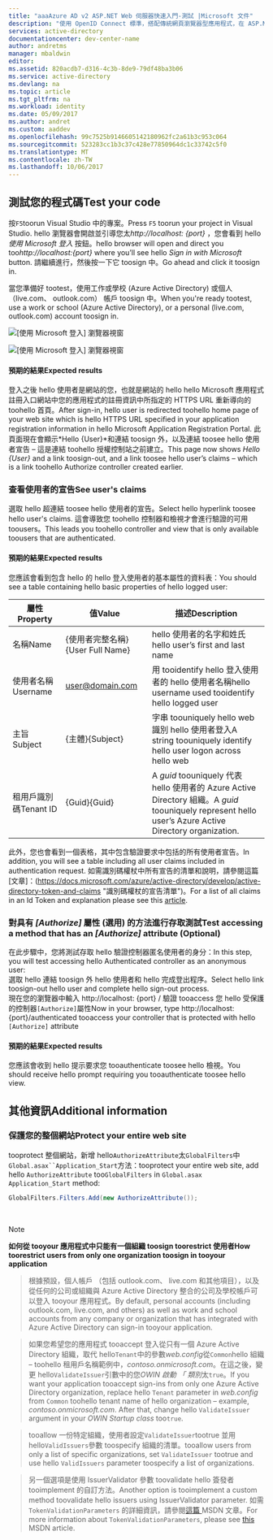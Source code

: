 ```yaml
---
title: "aaaAzure AD v2 ASP.NET Web 伺服器快速入門-測試 |Microsoft 文件"
description: "使用 OpenID Connect 標準，搭配傳統網頁瀏覽器型應用程式，在 ASP.NET 方案上實作 Microsoft 登入"
services: active-directory
documentationcenter: dev-center-name
author: andretms
manager: mbaldwin
editor: 
ms.assetid: 820acdb7-d316-4c3b-8de9-79df48ba3b06
ms.service: active-directory
ms.devlang: na
ms.topic: article
ms.tgt_pltfrm: na
ms.workload: identity
ms.date: 05/09/2017
ms.author: andret
ms.custom: aaddev
ms.openlocfilehash: 99c7525b9146605142180962fc2a61b3c953c064
ms.sourcegitcommit: 523283cc1b3c37c428e77850964dc1c33742c5f0
ms.translationtype: MT
ms.contentlocale: zh-TW
ms.lasthandoff: 10/06/2017
---
```

## <a name="test-your-code"></a><span data-ttu-id="2c752-103">測試您的程式碼</span><span class="sxs-lookup"><span data-stu-id="2c752-103">Test your code</span></span>

<span data-ttu-id="2c752-104">按`F5`toorun Visual Studio 中的專案。</span><span class="sxs-lookup"><span data-stu-id="2c752-104">Press `F5` toorun your project in Visual Studio.</span></span> <span data-ttu-id="2c752-105">hello 瀏覽器會開啟並引導您太*http://localhost: {port}* ，您會看到 hello*使用 Microsoft 登入* 按鈕。</span><span class="sxs-lookup"><span data-stu-id="2c752-105">hello browser will open and direct you too*http://localhost:{port}* where you’ll see hello *Sign in with Microsoft* button.</span></span> <span data-ttu-id="2c752-106">請繼續進行，然後按一下它 toosign 中。</span><span class="sxs-lookup"><span data-stu-id="2c752-106">Go ahead and click it toosign in.</span></span>

<span data-ttu-id="2c752-107">當您準備好 tootest，使用工作或學校 (Azure Active Directory) 或個人 （live.com、 outlook.com） 帳戶 toosign 中。</span><span class="sxs-lookup"><span data-stu-id="2c752-107">When you're ready tootest, use a work or school (Azure Active Directory), or a personal (live.com, outlook.com) account toosign in.</span></span> 

![[使用 Microsoft 登入] 瀏覽器視窗](media/active-directory-serversidewebapp-aspnetwebappowin-test/aspnetbrowsersignin.png)

![[使用 Microsoft 登入] 瀏覽器視窗](media/active-directory-serversidewebapp-aspnetwebappowin-test/aspnetbrowsersignin2.png)

#### <a name="expected-results"></a><span data-ttu-id="2c752-110">預期的結果</span><span class="sxs-lookup"><span data-stu-id="2c752-110">Expected results</span></span>
<span data-ttu-id="2c752-111">登入之後 hello 使用者是網站的您，也就是網站的 hello hello Microsoft 應用程式註冊入口網站中您的應用程式的註冊資訊中所指定的 HTTPS URL 重新導向的 toohello 首頁。</span><span class="sxs-lookup"><span data-stu-id="2c752-111">After sign-in, hello user is redirected toohello home page of your web site which is hello HTTPS URL specified in your application registration information in hello Microsoft Application Registration Portal.</span></span> <span data-ttu-id="2c752-112">此頁面現在會顯示*Hello {User}*和連結 toosign 外，以及連結 toosee hello 使用者宣告 – 這是連結 toohello 授權控制站之前建立。</span><span class="sxs-lookup"><span data-stu-id="2c752-112">This page now shows *Hello {User}* and a link toosign-out, and a link toosee hello user’s claims – which is a link toohello Authorize controller created earlier.</span></span>

### <a name="see-users-claims"></a><span data-ttu-id="2c752-113">查看使用者的宣告</span><span class="sxs-lookup"><span data-stu-id="2c752-113">See user's claims</span></span>
<span data-ttu-id="2c752-114">選取 hello 超連結 toosee hello 使用者的宣告。</span><span class="sxs-lookup"><span data-stu-id="2c752-114">Select hello hyperlink toosee hello user's claims.</span></span> <span data-ttu-id="2c752-115">這會導致您 toohello 控制器和檢視才會進行驗證的可用 toousers。</span><span class="sxs-lookup"><span data-stu-id="2c752-115">This leads you toohello controller and view that is only available toousers that are authenticated.</span></span>

#### <a name="expected-results"></a><span data-ttu-id="2c752-116">預期的結果</span><span class="sxs-lookup"><span data-stu-id="2c752-116">Expected results</span></span>
 <span data-ttu-id="2c752-117">您應該會看到包含 hello 的 hello 登入使用者的基本屬性的資料表：</span><span class="sxs-lookup"><span data-stu-id="2c752-117">You should see a table containing hello basic properties of hello logged user:</span></span>

| <span data-ttu-id="2c752-118">屬性</span><span class="sxs-lookup"><span data-stu-id="2c752-118">Property</span></span> | <span data-ttu-id="2c752-119">值</span><span class="sxs-lookup"><span data-stu-id="2c752-119">Value</span></span> | <span data-ttu-id="2c752-120">描述</span><span class="sxs-lookup"><span data-stu-id="2c752-120">Description</span></span>|
|---|---|---|
| <span data-ttu-id="2c752-121">名稱</span><span class="sxs-lookup"><span data-stu-id="2c752-121">Name</span></span> | <span data-ttu-id="2c752-122">{使用者完整名稱}</span><span class="sxs-lookup"><span data-stu-id="2c752-122">{User Full Name}</span></span> | <span data-ttu-id="2c752-123">hello 使用者的名字和姓氏</span><span class="sxs-lookup"><span data-stu-id="2c752-123">hello user’s first and last name</span></span>
|<span data-ttu-id="2c752-124">使用者名稱</span><span class="sxs-lookup"><span data-stu-id="2c752-124">Username</span></span> | <span>user@domain.com</span>| <span data-ttu-id="2c752-125">用 tooidentify hello 登入使用者的 hello 使用者名稱</span><span class="sxs-lookup"><span data-stu-id="2c752-125">hello username used tooidentify hello logged user</span></span>
| <span data-ttu-id="2c752-126">主旨</span><span class="sxs-lookup"><span data-stu-id="2c752-126">Subject</span></span>| <span data-ttu-id="2c752-127">{主體}</span><span class="sxs-lookup"><span data-stu-id="2c752-127">{Subject}</span></span>|<span data-ttu-id="2c752-128">字串 toouniquely hello web 識別 hello 使用者登入</span><span class="sxs-lookup"><span data-stu-id="2c752-128">A string toouniquely identify hello user logon across hello web</span></span>|
| <span data-ttu-id="2c752-129">租用戶識別碼</span><span class="sxs-lookup"><span data-stu-id="2c752-129">Tenant ID</span></span>| <span data-ttu-id="2c752-130">{Guid}</span><span class="sxs-lookup"><span data-stu-id="2c752-130">{Guid}</span></span>| <span data-ttu-id="2c752-131">A *guid* toouniquely 代表 hello 使用者的 Azure Active Directory 組織。</span><span class="sxs-lookup"><span data-stu-id="2c752-131">A *guid* toouniquely represent hello user’s Azure Active Directory organization.</span></span>|

<span data-ttu-id="2c752-132">此外，您也會看到一個表格，其中包含驗證要求中包括的所有使用者宣告。</span><span class="sxs-lookup"><span data-stu-id="2c752-132">In addition, you will see a table including all user claims included in authentication request.</span></span> <span data-ttu-id="2c752-133">如需識別碼權杖中所有宣告的清單和說明，請參閱這篇[文章]：(https://docs.microsoft.com/azure/active-directory/develop/active-directory-token-and-claims "識別碼權杖的宣告清單")。</span><span class="sxs-lookup"><span data-stu-id="2c752-133">For a list of all claims in an Id Token and explanation please see this [article](https://docs.microsoft.com/azure/active-directory/develop/active-directory-token-and-claims "List of Claims in Id Token").</span></span>


### <a name="test-accessing-a-method-that-has-an-authorize-attribute-optional"></a><span data-ttu-id="2c752-134">對具有 *[Authorize]* 屬性 (選用) 的方法進行存取測試</span><span class="sxs-lookup"><span data-stu-id="2c752-134">Test accessing a method that has an *[Authorize]* attribute (Optional)</span></span>
<span data-ttu-id="2c752-135">在此步驟中，您將測試存取 hello 驗證控制器匿名使用者的身分：</span><span class="sxs-lookup"><span data-stu-id="2c752-135">In this step, you will test accessing hello Authenticated controller as an anonymous user:</span></span><br/>
<span data-ttu-id="2c752-136">選取 hello 連結 toosign 外 hello 使用者和 hello 完成登出程序。</span><span class="sxs-lookup"><span data-stu-id="2c752-136">Select hello link toosign-out hello user and complete hello sign-out process.</span></span><br/>
<span data-ttu-id="2c752-137">現在您的瀏覽器中輸入 http://localhost: {port} / 驗證 tooaccess 您 hello 受保護的控制器`[Authorize]`屬性</span><span class="sxs-lookup"><span data-stu-id="2c752-137">Now in your browser, type http://localhost:{port}/authenticated tooaccess your controller that is protected with hello `[Authorize]` attribute</span></span>

#### <a name="expected-results"></a><span data-ttu-id="2c752-138">預期的結果</span><span class="sxs-lookup"><span data-stu-id="2c752-138">Expected results</span></span>
<span data-ttu-id="2c752-139">您應該會收到 hello 提示要求您 tooauthenticate toosee hello 檢視。</span><span class="sxs-lookup"><span data-stu-id="2c752-139">You should receive hello prompt requiring you tooauthenticate toosee hello view.</span></span>

## <a name="additional-information"></a><span data-ttu-id="2c752-140">其他資訊</span><span class="sxs-lookup"><span data-stu-id="2c752-140">Additional information</span></span>

<!--start-collapse-->
### <a name="protect-your-entire-web-site"></a><span data-ttu-id="2c752-141">保護您的整個網站</span><span class="sxs-lookup"><span data-stu-id="2c752-141">Protect your entire web site</span></span>
<span data-ttu-id="2c752-142">tooprotect 整個網站，新增 hello`AuthorizeAttribute`太`GlobalFilters`中`Global.asax``Application_Start`方法：</span><span class="sxs-lookup"><span data-stu-id="2c752-142">tooprotect your entire web site, add hello `AuthorizeAttribute` too`GlobalFilters` in `Global.asax` `Application_Start` method:</span></span>

```csharp
GlobalFilters.Filters.Add(new AuthorizeAttribute());
```
<!--end-collapse-->

<div></div>
<br/>

> [!NOTE]
> <span data-ttu-id="2c752-143">**如何從 tooyour 應用程式中只能有一個組織 toosign toorestrict 使用者**</span><span class="sxs-lookup"><span data-stu-id="2c752-143">**How toorestrict users from only one organization toosign in tooyour application**</span></span>

> <span data-ttu-id="2c752-144">根據預設，個人帳戶 （包括 outlook.com、 live.com 和其他項目），以及從任何的公司或組織與 Azure Active Directory 整合的公司及學校帳戶可以登入 tooyour 應用程式。</span><span class="sxs-lookup"><span data-stu-id="2c752-144">By default, personal accounts (including outlook.com, live.com, and others) as well as work and school accounts from any company or organization that has integrated with Azure Active Directory can sign-in tooyour application.</span></span> 

> <span data-ttu-id="2c752-145">如果您希望您的應用程式 tooaccept 登入從只有一個 Azure Active Directory 組織，取代 hello`Tenant`中的參數*web.config*從`Common`hello 組織 – toohello 租用戶名稱範例中，*contoso.onmicrosoft.com*。在這之後，變更 hello`ValidateIssuer`引數中的您*OWIN 啟動 「 類別*太`true`。</span><span class="sxs-lookup"><span data-stu-id="2c752-145">If you want your application tooaccept sign-ins from only one Azure Active Directory organization, replace hello `Tenant` parameter in *web.config* from `Common` toohello tenant name of hello organization – example, *contoso.onmicrosoft.com*. After that, change hello `ValidateIssuer` argument in your *OWIN Startup class* too`true`.</span></span>

> <span data-ttu-id="2c752-146">tooallow 一份特定組織，使用者設定`ValidateIssuer`tootrue 並用 hello`ValidIssuers`參數 toospecify 組織的清單。</span><span class="sxs-lookup"><span data-stu-id="2c752-146">tooallow users from only a list of specific organizations, set `ValidateIssuer` tootrue and use hello `ValidIssuers` parameter toospecify a list of organizations.</span></span>

> <span data-ttu-id="2c752-147">另一個選項是使用 IssuerValidator 參數 toovalidate hello 簽發者 tooimplement 的自訂方法。</span><span class="sxs-lookup"><span data-stu-id="2c752-147">Another option is tooimplement a custom method toovalidate hello issuers using IssuerValidator parameter.</span></span> <span data-ttu-id="2c752-148">如需 `TokenValidationParameters` 的詳細資訊，請參閱[這篇 ](https://msdn.microsoft.com/library/system.identitymodel.tokens.tokenvalidationparameters.aspx "TokenValidationParameters MSDN 文章") MSDN 文章。</span><span class="sxs-lookup"><span data-stu-id="2c752-148">For more information about `TokenValidationParameters`, please see [this](https://msdn.microsoft.com/library/system.identitymodel.tokens.tokenvalidationparameters.aspx "TokenValidationParameters MSDN article") MSDN article.</span></span>

